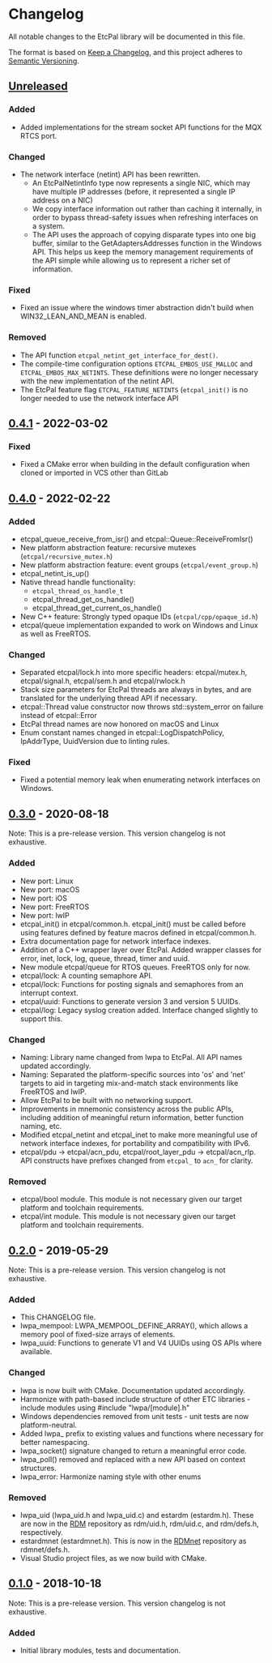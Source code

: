 # Changelog
All notable changes to the EtcPal library will be documented in this file.

The format is based on [Keep a Changelog](https://keepachangelog.com/en/1.0.0/),
and this project adheres to [Semantic Versioning](https://semver.org/spec/v2.0.0.html).

## [Unreleased]

### Added
- Added implementations for the stream socket API functions for the MQX RTCS port.

### Changed
- The network interface (netint) API has been rewritten.
  * An EtcPalNetintInfo type now represents a single NIC, which may have multiple IP addresses
    (before, it represented a single IP address on a NIC)
  * We copy interface information out rather than caching it internally, in order to bypass
    thread-safety issues when refreshing interfaces on a system.
  * The API uses the approach of copying disparate types into one big buffer, similar to the
    GetAdaptersAddresses function in the Windows API. This helps us keep the memory management
    requirements of the API simple while allowing us to represent a richer set of information.

### Fixed
- Fixed an issue where the windows timer abstraction didn't build when WIN32_LEAN_AND_MEAN is enabled.

### Removed
- The API function `etcpal_netint_get_interface_for_dest()`.
- The compile-time configuration options `ETCPAL_EMBOS_USE_MALLOC` and `ETCPAL_EMBOS_MAX_NETINTS`.
  These definitions were no longer necessary with the new implementation of the netint API.
- The EtcPal feature flag `ETCPAL_FEATURE_NETINTS` (`etcpal_init()` is no longer needed to use the
  network interface API

## [0.4.1] - 2022-03-02

### Fixed
- Fixed a CMake error when building in the default configuration when cloned or imported in VCS
  other than GitLab

## [0.4.0] - 2022-02-22

### Added
- etcpal_queue_receive_from_isr() and etcpal::Queue::ReceiveFromIsr()
- New platform abstraction feature: recursive mutexes (`etcpal/recursive_mutex.h`)
- New platform abstraction feature: event groups (`etcpal/event_group.h`)
- etcpal_netint_is_up()
- Native thread handle functionality:
  * `etcpal_thread_os_handle_t`
  * etcpal_thread_get_os_handle()
  * etcpal_thread_get_current_os_handle()
- New C++ feature: Strongly typed opaque IDs (`etcpal/cpp/opaque_id.h`)
- etcpal/queue implementation expanded to work on Windows and Linux as well as FreeRTOS.

### Changed
- Separated etcpal/lock.h into more specific headers: etcpal/mutex.h, etcpal/signal.h, etcpal/sem.h
  and etcpal/rwlock.h
- Stack size parameters for EtcPal threads are always in bytes, and are translated for the
  underlying thread API if necessary.
- etcpal::Thread value constructor now throws std::system_error on failure instead of etcpal::Error
- EtcPal thread names are now honored on macOS and Linux
- Enum constant names changed in etcpal::LogDispatchPolicy, IpAddrType, UuidVersion due to linting
  rules.

### Fixed
- Fixed a potential memory leak when enumerating network interfaces on Windows.
 
## [0.3.0] - 2020-08-18

Note: This is a pre-release version. This version changelog is not exhaustive.

### Added
- New port: Linux
- New port: macOS
- New port: iOS
- New port: FreeRTOS
- New port: lwIP
- etcpal_init() in etcpal/common.h. etcpal_init() must be called before using
  features defined by feature macros defined in etcpal/common.h.
- Extra documentation page for network interface indexes.
- Addition of a C++ wrapper layer over EtcPal. Added wrapper classes for error,
  inet, lock, log, queue, thread, timer and uuid.
- New module etcpal/queue for RTOS queues. FreeRTOS only for now.
- etcpal/lock: A counting semaphore API.
- etcpal/lock: Functions for posting signals and semaphores from an interrupt
  context.
- etcpal/uuid: Functions to generate version 3 and version 5 UUIDs.
- etcpal/log: Legacy syslog creation added. Interface changed slightly to
  support this.

### Changed
- Naming: Library name changed from lwpa to EtcPal. All API names updated
  accordingly.
- Naming: Separated the platform-specific sources into 'os' and 'net' targets
  to aid in targeting mix-and-match stack environments like FreeRTOS and lwIP.
- Allow EtcPal to be built with no networking support.
- Improvements in mnemonic consistency across the public APIs, including
  addition of meaningful return information, better function naming, etc.
- Modified etcpal_netint and etcpal_inet to make more meaningful use of network
  interface indexes, for portability and compatibility with IPv6.
- etcpal/pdu -> etcpal/acn_pdu, etcpal/root_layer_pdu -> etcpal/acn_rlp. API
  constructs have prefixes changed from `etcpal_` to `acn_` for clarity.

### Removed
- etcpal/bool module. This module is not necessary given our target platform
  and toolchain requirements.
- etcpal/int module. This module is not necessary given our target platform and
  toolchain requirements.

## [0.2.0] - 2019-05-29

Note: This is a pre-release version. This version changelog is not exhaustive.

### Added
- This CHANGELOG file.
- lwpa_mempool: LWPA_MEMPOOL_DEFINE_ARRAY(), which allows a memory pool of
  fixed-size arrays of elements.
- lwpa_uuid: Functions to generate V1 and V4 UUIDs using OS APIs where
  available.

### Changed
- lwpa is now built with CMake. Documentation updated accordingly.
- Harmonize with path-based include structure of other ETC libraries - include
  modules using #include "lwpa/[module].h"
- Windows dependencies removed from unit tests - unit tests are now
  platform-neutral.
- Added lwpa_ prefix to existing values and functions where necessary for better
  namespacing.
- lwpa_socket() signature changed to return a meaningful error code.
- lwpa_poll() removed and replaced with a new API based on context structures.
- lwpa_error: Harmonize naming style with other enums

### Removed
- lwpa_uid (lwpa_uid.h and lwpa_uid.c) and estardm (estardm.h). These are now in
  the [RDM](https://github.com/ETCLabs/RDM) repository as rdm/uid.h, rdm/uid.c,
  and rdm/defs.h, respectively.
- estardmnet (estardmnet.h). This is now in the
  [RDMnet](https://github.com/ETCLabs/RDMnet) repository as rdmnet/defs.h.
- Visual Studio project files, as we now build with CMake.

## [0.1.0] - 2018-10-18

Note: This is a pre-release version. This version changelog is not exhaustive.

### Added
- Initial library modules, tests and documentation.

[Unreleased]: https://github.com/ETCLabs/EtcPal/compare/v0.4.1...main
[0.4.1]: https://github.com/ETCLabs/EtcPal/compare/v0.4.0...v0.4.1
[0.4.0]: https://github.com/ETCLabs/EtcPal/compare/v0.3.0...v0.4.0
[0.3.0]: https://github.com/ETCLabs/EtcPal/compare/v0.2.0...v0.3.0
[0.2.0]: https://github.com/ETCLabs/EtcPal/compare/v0.1.0...v0.2.0
[0.1.0]: https://github.com/ETCLabs/EtcPal/releases/tag/v0.1.0
